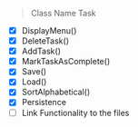 > Class Name Task
- [x] DisplayMenu()
- [x] DeleteTask()
- [x] AddTask()
- [x] MarkTaskAsComplete()
- [x] Save()
- [x] Load()
- [x] SortAlphabetical()
- [x] Persistence
- [ ] Link Functionality to the files